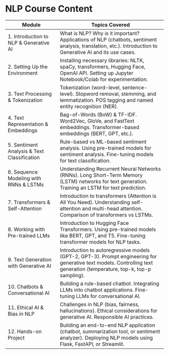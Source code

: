 # NLP Course Content

| Module                                      | Topics Covered                                                                                                                                                         |
| ------------------------------------------- | ---------------------------------------------------------------------------------------------------------------------------------------------------------------------- |
| 1. Introduction to NLP & Generative AI      | What is NLP? Why is it important? Applications of NLP (chatbots, sentiment analysis, translation, etc.). Introduction to Generative AI and its use cases.              |
| 2. Setting Up the Environment               | Installing necessary libraries: NLTK, spaCy, transformers, Hugging Face, OpenAI API. Setting up Jupyter Notebook/Colab for experimentation.                            |
| 3. Text Processing & Tokenization           | Tokenization (word-level, sentence-level). Stopword removal, stemming, and lemmatization. POS tagging and named entity recognition (NER).                              |
| 4. Text Representation & Embeddings         | Bag-of-Words (BoW) & TF-IDF. Word2Vec, GloVe, and FastText embeddings. Transformer-based embeddings (BERT, GPT, etc.).                                                 |
| 5. Sentiment Analysis & Text Classification | Rule-based vs ML-based sentiment analysis. Using pre-trained models for sentiment analysis. Fine-tuning models for text classification.                                |
| 6. Sequence Modeling with RNNs & LSTMs      | Understanding Recurrent Neural Networks (RNNs). Long Short-Term Memory (LSTM) networks for text generation. Training an LSTM for text prediction.                      |
| 7. Transformers & Self-Attention            | Introduction to transformers (Attention is All You Need). Understanding self-attention and multi-head attention. Comparison of transformers vs LSTMs.                  |
| 8. Working with Pre-trained LLMs            | Introduction to Hugging Face Transformers. Using pre-trained models like BERT, GPT, and T5. Fine-tuning transformer models for NLP tasks.                              |
| 9. Text Generation with Generative AI       | Introduction to autoregressive models (GPT-2, GPT-3). Prompt engineering for generative text models. Controlling text generation (temperature, top-k, top-p sampling). |
| 10. Chatbots & Conversational AI            | Building a rule-based chatbot. Integrating LLMs into chatbot applications. Fine-tuning LLMs for conversational AI.                                                     |
| 11. Ethical AI & Bias in NLP                | Challenges in NLP (bias, fairness, hallucinations). Ethical considerations for generative AI. Responsible AI practices.                                                |
| 12. Hands-on Project                        | Building an end-to-end NLP application (chatbot, summarization tool, or sentiment analyzer). Deploying NLP models using Flask, FastAPI, or Streamlit.                  |